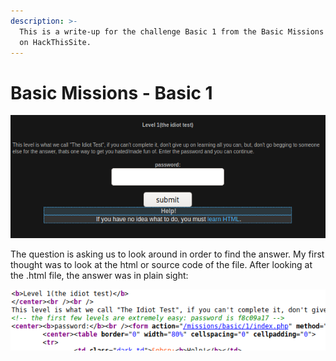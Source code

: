 ```yaml
---
description: >-
  This is a write-up for the challenge Basic 1 from the Basic Missions category
  on HackThisSite.
---
```


# Basic Missions - Basic 1



![Question for Basic 1](../../.gitbook/assets/basic_1.png)

The question is asking us to look around in order to find the answer. My first thought was to look at the html or source code of the file. After looking at the .html file, the answer was in plain sight:

![Answer to the Question](../../.gitbook/assets/basic_1-2.png)

